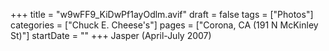 +++
title = "w9wFF9_KiDwPf1ayOdlm.avif"
draft = false
tags = ["Photos"]
categories = ["Chuck E. Cheese's"]
pages = ["Corona, CA (191 N McKinley St)"]
startDate = ""
+++
Jasper (April-July 2007)
